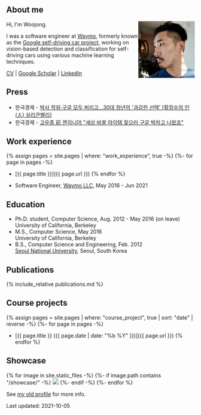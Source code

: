 ## About me

<img src="assets/woojong_koh_profile.jpeg" align="right" style="width:30%">

Hi, I'm Woojong.

I was a software engineer at [Waymo](https://waymo.com), formerly known as the [Google self-driving car project](https://www.google.com/selfdrivingcar), working on vision-based detection and classification for self-driving cars using various machine learning techniques. 

[CV](./assets/wjkoh-cv-public.pdf) \| [Google Scholar](https://scholar.google.com/citations?user=Mz6M9j0AAAAJ&hl=en) \| [LinkedIn](https://www.linkedin.com/in/wjkoh)

## Press
* 한국경제 - [박사 학위·구글 모두 버리고…30대 청년의 '과감한 선택' [황정수의 인(人) 실리콘밸리]](https://www.hankyung.com/it/article/202110021249i)
* 한국경제 - [고우종 前 엔지니어 "세상 바꿀 아이템 찾으러 구글 박차고 나왔죠"](https://www.hankyung.com/economy/article/2021100568691)

## Work experience
{% assign pages = site.pages | where: "work_experience", true -%}
{%- for page in pages -%}
 * [{{ page.title }}]({{ page.url }})
{% endfor %}

* Software Engineer, [Waymo LLC](http://waymo.com), May 2016 - Jun 2021  

## Education
* Ph.D. student, Computer Science,  Aug. 2012 - May 2016 (on leave)  
University of California, Berkeley
* M.S., Computer Science, May 2016  
University of California, Berkeley
* B.S., Computer Science and Engineering, Feb. 2012  
[Seoul National University](http://en.snu.ac.kr), Seoul, South Korea

## Publications
{% include_relative publications.md %}

## Course projects
{% assign pages = site.pages | where: "course_project", true | sort: "date" | reverse -%}
{%- for page in pages -%}
 * [{{ page.title }} ({{ page.date | date: "%b %Y" }})]({{ page.url }})
{% endfor %}

## Showcase
{% for image in site.static_files -%}
{%- if image.path contains "/showcase/" -%}
<a href="{{ image.path }}"><img src="{{ image.path }}" style="width:33%"></a>
{%- endif -%}
{%- endfor %}

See [my old profile](http://wjkoh.wikidot.com) for more info.

Last updated: 2021-10-05
